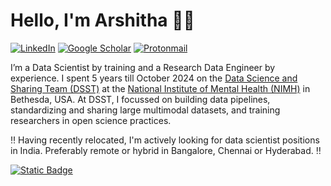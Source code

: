 # Hello, I'm Arshitha 👋🏽
[![LinkedIn](https://img.shields.io/badge/LinkedIn-%230077B5.svg?style=Social&logo=linkedin&logoColor=white)](https://www.linkedin.com/in/arshitha/)
[![Google Scholar](https://img.shields.io/badge/Google%20Scholar-4285F4?style=Social&logo=google-scholar&logoColor=white)](https://scholar.google.com/citations?user=ZAbI7VsAAAAJ) [![Protonmail](https://img.shields.io/badge/ProtonMail-8B89CC?style=Social&logo=protonmail&logoColor=white)](mailto:arshithab@proton.me)

I’m a Data Scientist by training and a Research Data Engineer by experience. I spent 5 years till October 2024 on the [Data Science and Sharing Team (DSST)](https://cmn.nimh.nih.gov/dsst) at the [National Institute of Mental Health (NIMH)](https://www.nimh.nih.gov/) in Bethesda, USA. At DSST, I focussed on building data pipelines, standardizing and sharing large multimodal datasets, and training researchers in open science practices. 

‼️ Having recently relocated, I'm actively looking for data scientist positions in India. Preferably remote or hybrid in Bangalore, Chennai or Hyderabad. ‼️

[![Static Badge](https://img.shields.io/badge/Download-R%C3%A9sum%C3%A9-green)](https://github.com/Arshitha/Arshitha/blob/main/CV.pdf)



